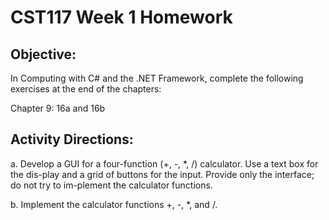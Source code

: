 # CST117 Week 1 Homework
## Objective:

In Computing with C# and the .NET Framework, complete the following exercises at the end of the chapters:

Chapter 9: 16a and 16b

## Activity Directions:

a.	Develop a GUI for a four-function (+, -, *, /) calculator. Use a text box for the dis-play and a grid of buttons for the input. Provide only the interface; do not try to im-plement the calculator functions.

b.	Implement the calculator functions +, -, *, and /.